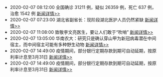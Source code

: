 
- 2020-02-07 08:12:00 全国确诊 31211 例，疑似 26359 例，死亡 637 例，治愈 1542 例  [新闻详情>>](https://github.com/AlbertGithubHome/ChineseVictory/blob/master/PneumoniaMap/20200207081200.jpg)
- 2020-02-07 07:23:00 湖北省副省长：现阶段湖北医护人员仍然紧缺  [新闻详情>>](http://news.sina.com.cn/c/2020-02-07/doc-iimxxste9451340.shtml)
- 2020-02-07 11:08:00 致敬李文亮医生，要让人们敢于“吹哨”  [新闻详情>>](http://finance.sina.com.cn/wm/2020-02-07/doc-iimxyqvz0953050.shtml)
- 2020-02-07 13:05:00 华南农大：研究只是确认穿山甲为新冠病毒潜在中间宿主，而中间宿主可能有多种野生动物  [新闻详情>>](http://news.sina.com.cn/c/2020-02-07/doc-iimxyqvz0982894.shtml)
- 2020-02-07 14:49:00 疫情期间，部分银行定期存款到期可自动延期，按原利率计息至3月31日  [新闻详情>>](http://finance.sina.com.cn/roll/2020-02-07/doc-iimxxste9564784.shtml)
- 2020-02-07 14:49:00 疫情期间，部分银行定期存款到期可自动延期，按原利率计息至3月31日  [新闻详情>>](http://finance.sina.com.cn/roll/2020-02-07/doc-iimxxste9564784.shtml)